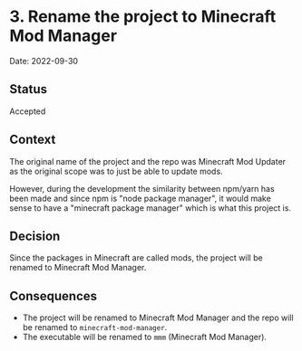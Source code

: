 # 3. Rename the project to Minecraft Mod Manager

Date: 2022-09-30

## Status

Accepted

## Context

The original name of the project and the repo was Minecraft Mod Updater as the original scope was to just be able to
update mods.

However, during the development the similarity between npm/yarn has been made and since npm is "node package manager",
it would make sense to have a "minecraft package manager" which is what this project is.

## Decision

Since the packages in Minecraft are called mods, the project will be renamed to Minecraft Mod Manager.

## Consequences

- The project will be renamed to Minecraft Mod Manager and the repo will be renamed to `minecraft-mod-manager`.
- The executable will be renamed to `mmm` (Minecraft Mod Manager).
